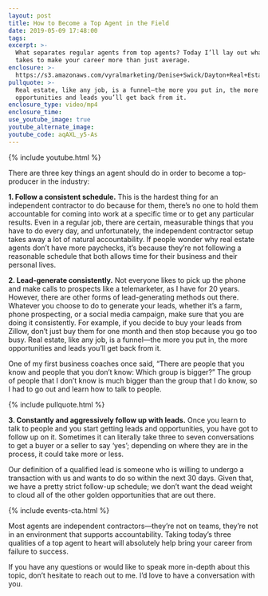 ```yaml
---
layout: post
title: How to Become a Top Agent in the Field
date: 2019-05-09 17:48:00
tags:
excerpt: >-
  What separates regular agents from top agents? Today I’ll lay out what it
  takes to make your career more than just average.
enclosure: >-
  https://s3.amazonaws.com/vyralmarketing/Denise+Swick/Dayton+Real+Estate+Agent-+How+to+Become+a+Top+Agent+in+the+Field.mp4
pullquote: >-
  Real estate, like any job, is a funnel—the more you put in, the more
  opportunities and leads you’ll get back from it.
enclosure_type: video/mp4
enclosure_time:
use_youtube_image: true
youtube_alternate_image:
youtube_code: aqAXL_y5-As
---
```


{% include youtube.html %}

There are three key things an agent should do in order to become a top-producer in the industry:

**1\. Follow a consistent schedule.** This is the hardest thing for an independent contractor to do because for them, there’s no one to hold them accountable for coming into work at a specific time or to get any particular results. Even in a regular job, there are certain, measurable things that you have to do every day, and unfortunately, the independent contractor setup takes away a lot of natural accountability. If people wonder why real estate agents don’t have more paychecks, it’s because they’re not following a reasonable schedule that both allows time for their business and their personal lives.

**2\. Lead-generate consistently.** Not everyone likes to pick up the phone and make calls to prospects like a telemarketer, as I have for 20 years. However, there are other forms of lead-generating methods out there. Whatever you choose to do to generate your leads, whether it’s a farm, phone prospecting, or a social media campaign, make sure that you are doing it consistently. For example, if you decide to buy your leads from Zillow, don’t just buy them for one month and then stop because you go too busy. Real estate, like any job, is a funnel—the more you put in, the more opportunities and leads you’ll get back from it.

One of my first business coaches once said, “There are people that you know and people that you don’t know: Which group is bigger?” The group of people that I don’t know is much bigger than the group that I do know, so I had to go out and learn how to talk to people.

{% include pullquote.html %}

**3\. Constantly and aggressively follow up with leads.** Once you learn to talk to people and you start getting leads and opportunities, you have got to follow up on it. Sometimes it can literally take three to seven conversations to get a buyer or a seller to say ‘yes’; depending on where they are in the process, it could take more or less.&nbsp;

Our definition of a qualified lead is someone who is willing to undergo a transaction with us and wants to do so within the next 30 days. Given that, we have a pretty strict follow-up schedule; we don’t want the dead weight to cloud all of the other golden opportunities that are out there.

{% include events-cta.html %}

Most agents are independent contractors—they’re not on teams, they’re not in an environment that supports accountability. Taking today’s three qualities of a top agent to heart will absolutely help bring your career from failure to success.

If you have any questions or would like to speak more in-depth about this topic, don’t hesitate to reach out to me. I’d love to have a conversation with you.
